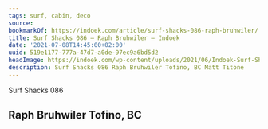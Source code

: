 ```yaml
---
tags: surf, cabin, deco
source:
bookmarkOf: https://indoek.com/article/surf-shacks-086-raph-bruhwiler/
title: Surf Shacks 086 – Raph Bruhwiler – Indoek
date: '2021-07-08T14:45:00+02:00'
uuid: 519e1177-777a-47d7-a0de-97ec9a6bd5d2
headImage: https://indoek.com/wp-content/uploads/2021/06/Indoek-Surf-Shacks-Raph-Bruhwiler-Tofino-Matt-Titone-179-1.jpg
description: Surf Shacks 086 Raph Bruhwiler Tofino, BC Matt Titone
---
```


Surf Shacks 086

Raph Bruhwiler
Tofino, BC
---
